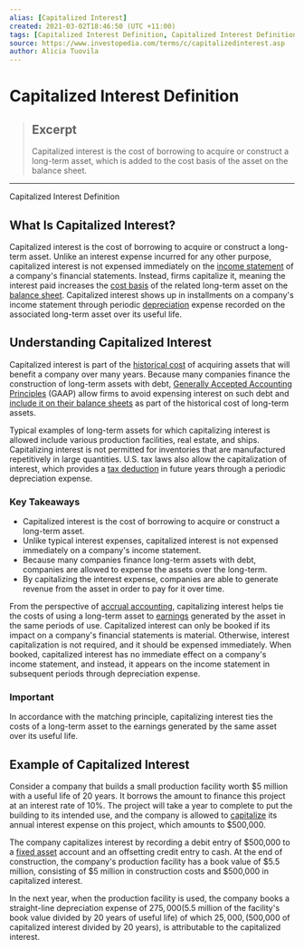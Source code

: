 ```yaml
---
alias: [Capitalized Interest]
created: 2021-03-02T18:46:50 (UTC +11:00)
tags: [Capitalized Interest Definition, Capitalized Interest Definition]
source: https://www.investopedia.com/terms/c/capitalizedinterest.asp
author: Alicia Tuovila
---
```


# Capitalized Interest Definition

> ## Excerpt
> Capitalized interest is the cost of borrowing to acquire or construct a long-term asset, which is added to the cost basis of the asset on the balance sheet.

---

Capitalized Interest Definition
## What Is Capitalized Interest?

Capitalized interest is the cost of borrowing to acquire or construct a long-term asset. Unlike an interest expense incurred for any other purpose, capitalized interest is not expensed immediately on the [income statement](https://www.investopedia.com/terms/i/incomestatement.asp) of a company's financial statements. Instead, firms capitalize it, meaning the interest paid increases the [cost basis](https://www.investopedia.com/terms/c/costbasis.asp) of the related long-term asset on the [balance sheet](https://www.investopedia.com/terms/b/balancesheet.asp). Capitalized interest shows up in installments on a company's income statement through periodic [depreciation](https://www.investopedia.com/terms/d/depreciation.asp) expense recorded on the associated long-term asset over its useful life.

## Understanding Capitalized Interest

Capitalized interest is part of the [historical cost](https://www.investopedia.com/terms/h/historical-cost.asp) of acquiring assets that will benefit a company over many years. Because many companies finance the construction of long-term assets with debt, [Generally Accepted Accounting Principles](https://www.investopedia.com/terms/g/gaap.asp) (GAAP) allow firms to avoid expensing interest on such debt and [include it on their balance sheets](https://www.investopedia.com/ask/answers/062714/whats-difference-between-weighted-average-cost-capital-wacc-and-internal-rate-return-irr.asp) as part of the historical cost of long-term assets.

Typical examples of long-term assets for which capitalizing interest is allowed include various production facilities, real estate, and ships. Capitalizing interest is not permitted for inventories that are manufactured repetitively in large quantities. U.S. tax laws also allow the capitalization of interest, which provides a [tax deduction](https://www.investopedia.com/terms/t/tax-deduction.asp) in future years through a periodic depreciation expense.

### Key Takeaways

-   Capitalized interest is the cost of borrowing to acquire or construct a long-term asset.
-   Unlike typical interest expenses, capitalized interest is not expensed immediately on a company's income statement.
-   Because many companies finance long-term assets with debt, companies are allowed to expense the assets over the long-term.
-   By capitalizing the interest expense, companies are able to generate revenue from the asset in order to pay for it over time.

From the perspective of [accrual accounting](https://www.investopedia.com/terms/a/accrualaccounting.asp), capitalizing interest helps tie the costs of using a long-term asset to [earnings](https://www.investopedia.com/terms/e/earnings.asp) generated by the asset in the same periods of use. Capitalized interest can only be booked if its impact on a company's financial statements is material. Otherwise, interest capitalization is not required, and it should be expensed immediately. When booked, capitalized interest has no immediate effect on a company's income statement, and instead, it appears on the income statement in subsequent periods through depreciation expense.

### Important

In accordance with the matching principle, capitalizing interest ties the costs of a long-term asset to the earnings generated by the same asset over its useful life.

## Example of Capitalized Interest

Consider a company that builds a small production facility worth $5 million with a useful life of 20 years. It borrows the amount to finance this project at an interest rate of 10%. The project will take a year to complete to put the building to its intended use, and the company is allowed to [capitalize](https://www.investopedia.com/terms/c/capitalize.asp) its annual interest expense on this project, which amounts to $500,000.

The company capitalizes interest by recording a debit entry of $500,000 to a [fixed asset](https://www.investopedia.com/terms/f/fixedasset.asp) account and an offsetting credit entry to cash. At the end of construction, the company's production facility has a book value of $5.5 million, consisting of $5 million in construction costs and $500,000 in capitalized interest.

In the next year, when the production facility is used, the company books a straight-line depreciation expense of $275,000 ($5.5 million of the facility's book value divided by 20 years of useful life) of which $25,000, ($500,000 of capitalized interest divided by 20 years), is attributable to the capitalized interest.
